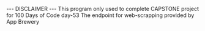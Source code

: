 --- DISCLAIMER ---
This program only used to complete CAPSTONE project for 100 Days of Code day-53
The endpoint for web-scrapping provided by App Brewery
